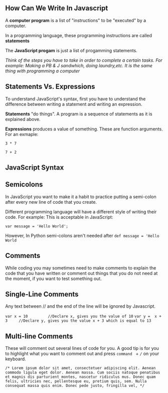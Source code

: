 ## How Can We Write In Javascript  

A **computer program** is a list of "instructions" to be "executed" by a computer. 

In a programming language, these programming instructions are called **statements** 

The **JavaScript progam** is just a list of progamming statements. 


*Think of the steps you have to take in order to complete a certain tasks. For example: Making a PB & J sandwhich, doing laundry,etc. It is the same thing with programming a computer* 

## Statements Vs. Expressions 

To understand JavaScript's syntax, first you have to understand the difference between writing a statement and writing an expression. 


**Statements** "do things". A program is a sequence of statements as it is explained above. 

**Expressions** produces a value of something. These are function arguments. For an exmaple: 

` 3 * 7 ` 

` 7 + 2 ` 

## JavaScript Syntax 



## Semicolons 
In JavaScript you want to make it a habit to practice putting a semi-colon after every new line of code that you create. 

Different programming language will have a different style of writing their code. For example: This is acceptable in JavaScript: 

`var message = 'Hello World';` 

However, In Python semi-colons aren't needed after 
`def message = 'Hello World` 


## Comments 

While coding you may sometimes need to make comments to explain the code that you have written or comment out things that you do not need at the moment, if you want to test something out. 


## Single-Line Comments 
Any text between // and the end of the line will be ignored by Javascript. 


`var x = 10  		//Declare x, gives you the value of 10` 
`var y =  x + 3  	//Declare y, gives you the value x + 3 which is equal to 13`


## Multi-line Comments 

These will comment out several lines of code for you. A good tip is for you to highlight what you want to comment out and press `command ` + `/` on your keyboard. 

`/* Lorem ipsum dolor sit amet, consectetuer adipiscing elit. Aenean commodo ligula eget dolor. Aenean massa. Cum sociis natoque penatibus et magnis dis parturient montes, nascetur ridiculus mus. Donec quam felis, ultricies nec, pellentesque eu, pretium quis, sem. Nulla consequat massa quis enim. Donec pede justo, fringilla vel, */`




